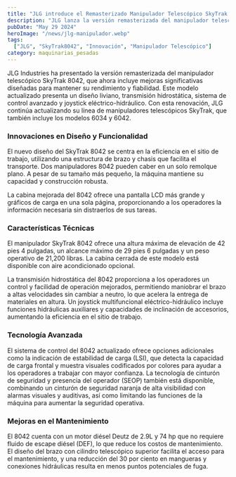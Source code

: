 ```yaml
---
title: "JLG introduce el Remasterizado Manipulador Telescópico SkyTrak 8042 con mejoras en servicio y transporte"
description: "JLG lanza la versión remasterizada del manipulador telescópico SkyTrak 8042, mejorando la eficiencia, servicio y transporte"
pubDate: "May 29 2024"
heroImage: "/news/jlg-manipulador.webp"
tags:
  ["JLG", "SkyTrak8042", "Innovación", "Manipulador Telescópico"]
category: maquinarias_pesadas
---
```

JLG Industries ha presentado la versión remasterizada del manipulador telescópico SkyTrak 8042, que ahora incluye mejoras significativas diseñadas para mantener su rendimiento y fiabilidad. Este modelo actualizado presenta un diseño liviano, transmisión hidrostática, sistema de control avanzado y joystick eléctrico-hidráulico. Con esta renovación, JLG continúa actualizando su línea de manipuladores telescópicos SkyTrak, que también incluye los modelos 6034 y 6042.
### Innovaciones en Diseño y Funcionalidad
El nuevo diseño del SkyTrak 8042 se centra en la eficiencia en el sitio de trabajo, utilizando una estructura de brazo y chasis que facilita el transporte. Dos manipuladores 8042 pueden caber en un solo remolque plano. A pesar de su tamaño más pequeño, la máquina mantiene su capacidad y construcción robusta.

La cabina mejorada del 8042 ofrece una pantalla LCD más grande y gráficos de carga en una sola página, proporcionando a los operadores la información necesaria sin distraerlos de sus tareas.
### Características Técnicas
El manipulador SkyTrak 8042 ofrece una altura máxima de elevación de 42 pies 4 pulgadas, un alcance máximo de 29 pies 6 pulgadas y un peso operativo de 21,200 libras. La cabina cerrada de este modelo está disponible con aire acondicionado opcional.

La transmisión hidrostática del 8042 proporciona a los operadores un control y facilidad de operación mejorados, permitiendo maniobrar el brazo a altas velocidades sin cambiar a neutro, lo que acelera la entrega de materiales en altura. Un joystick multifuncional eléctrico-hidráulico incluye funciones hidráulicas auxiliares y capacidades de inclinación de accesorios, aumentando la eficiencia en el sitio de trabajo.

### Tecnología Avanzada
El sistema de control del 8042 actualizado ofrece opciones adicionales como la indicación de estabilidad de carga (LSI), que detecta la capacidad de carga frontal y muestra visuales codificados por colores para ayudar a los operadores a trabajar con mayor confianza. La tecnología de cinturón de seguridad y presencia del operador (SEOP) también está disponible, combinando un cinturón de seguridad naranja de alta visibilidad con alarmas visuales y auditivas, así como limitando las funciones de la máquina para aumentar la seguridad operativa.

### Mejoras en el Mantenimiento
El 8042 cuenta con un motor diésel Deutz de 2.9L y 74 hp que no requiere fluido de escape diésel (DEF), lo que reduce los costos de mantenimiento. El diseño del brazo con cilindro telescópico superior facilita el acceso para el mantenimiento, y una reducción del 30 por ciento en mangueras y conexiones hidráulicas resulta en menos puntos potenciales de fuga.